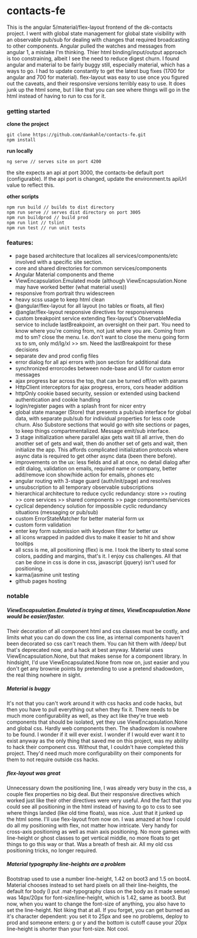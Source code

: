 # contacts-fe

This is the angular 5/material/flex-layout frontend of the dk-contacts project. I went with global state management for global state visibility with an observable pub/sub for dealing with changes that required broadcasting to other components. Angular pulled the watches and messages from angular 1, a mistake I'm thinking. Thier html binding/input/output approach is too constraining, albeit I see the need to reduce digest churn. I found angular and material to be fairly buggy still, especially material, which has a ways to go. I had to update constantly to get the latest bug fixes (1700 for angular and 700 for material). flex-layout was easy to use once you figured out the caveats, and their responsive versions terribly easy to use. It does junk up the html some, but I like that you can see where things will go in the html instead of having to run to css for it.
  
  ### getting started  
  
  **clone the project**
  ```
  git clone https://github.com/dankahle/contacts-fe.git
  npm install
  ```
  
  **run locally**
  ```
  ng serve // serves site on port 4200
  ```
  the site expects an api at port 3000, the contacts-be default port (configurable). If the api port is changed, update the environment.ts apiUrl value to reflect this.
  
  **other scripts**
  ```
  npm run build // builds to dist directory
  npm run serve // serves dist directory on port 3005
  npm run buildprod // build prod
  npm run lint // tslint
  npm run test // run unit tests
  ```

### features:  
* page based architecture that localizes all services/components/etc involved with a specific site section.
* core and shared directories for common services/components
* Angular Material components and theme
* ViewEncapsulation.Emulated mode (although ViewEncapsulation.None may have worked better (what material uses))
* responsive from portrait thru widescreen
* heavy scss usage to keep html clean
* @angular/flex-layout for all layout (no tables or floats, all flex)
* @anglar/flex-layout responsive directives for responsiveness 
* custom breakpoint service extending flex-layout's ObservableMedia service to include lastBreakpoint, an oversight on their part. You need to know where you're coming from, not just where you are. Coming from md to sm? close the menu. I.e. don't want to close the menu going form xs to sm, only md/lg/xl >> sm. Need the lastBreakpoint for these decisions
* separate dev and prod config files
* error dialog for all api errors with json section for additional data
* synchronized errorcodes between node-base and UI for custom error messages
* ajax progress bar across the top, that can be turned off/on with params
* HttpClient interceptors for ajax progress, errors, cors header addition
* httpOnly cookie based security, session or extended using backend authentication and cookie handling
* login/register pages with a splash front for nicer entry
* global state manager (Store) that presents a pub/sub interface for global data, with separate pub/sub for individual properties for less code churn. Also Substore sections that would go with site sections or pages, to keep things compartmentalized. Message emit/sub interface.
* 3 stage initialization where parallel ajax gets wait till all arrive, then do another set of gets and wait, then do another set of gets and wait, then initialize the app. This affords complicated initialization protocols where async data is required to get other async data (been there before).
* improvements on the ux: less fields and all at once, no detail dialog after edit dialog, validation on emails, required name or company, better add/remove icon show/hide action for emails, phones etc
* angular routing with 3-stage guard (auth/init/page) and resolves
* unsubscription to all temporary observable subscriptions
* hierarchical architecture to reduce cyclic redundancy: store >> routing >> core services >> shared components >> page components/services
* cyclical dependency solution for impossible cyclic redundancy situations (messaging or pub/sub)
* custom ErrorStateMatcher for better material form ux
* custom form validation
* enter key form submission with keydown filter for better ux
* all icons wrapped in padded divs to make it easier to hit and show tooltips
* all scss is me, all positioning (flex) is me. I took the liberty to steal some colors, padding and margins, that's it. I enjoy css challenges. All that can be done in css is done in css, javascript (jquery) isn't used for positioning.
* karma/jasmine unit testing
* github pages hosting
 
### notable
##### ViewEncapsulation.Emulated is trying at times, ViewEncapsulation.None would be easier/faster.
Their decoration of all component html and css classes must be costly, and limits what you can do down the css line, as internal components haven't been decorated so css can't reach them. You can hit them with /deep/ but that's deprecated now, and a hack at best anyway. Material uses ViewEncapsulation.None, but that makes sense for a component library. In hindsight, I'd use ViewEncapsulated.None from now on, just easier and you don't get any brownie points by pretending to use a pretend shadowdom, the real thing nowhere in sight.

##### Material is buggy
It's not that you can't work around it with css hacks and code hacks, but then you have to pull everything out when they fix it. There needs to be much more configurability as well, as they act like they're true web components that should be isolated, yet they use ViewEncapsulation.None and global css. Hardly web components then. The shadowdom is nowhere to be found. I wonder if it will ever exist. I wonder if I would ever want it to exist anyway as the only thing that saved me on this project, was my ability to hack their component css. Without that, I couldn't have completed this project. They'd need much more configurability on their components for them to not require outside css hacks.

##### flex-layout was great
Unnecessary down the positioning line, I was already very busy in the css, a couple flex properties no big deal. But their responsive directives which worked just like their other directives were very useful. And the fact that you could see all positioning in the html instead of having to go to css to see where things landed (like old time floats), was nice. Just that it junked up the html some. I'll use flex-layout from now on. I was amazed at how I could do all my positioning with flex, not matter how intricate. Very handy for cross-axis positioning as well as main axis positioning. No more games with line-height or ghost classes to get vertical middle, no more floats to get things to go this way or that. Was a breath of fresh air. All my old css positioning tricks, no longer required.
  
##### Material typography line-heights are a problem
Bootstrap used to use a number line-height, 1.42 on boot3 and 1.5 on boot4. Material chooses instead to set hard pixels on all their line-heights, the default for body (I put .mat-typography class on the body as it made sense) was 14px/20px for font-size/line-height, which is 1.42, same as boot3. But now, when you want to change the font-size of anything, you also have to set the line-height. Not liking that at all. If you forget, you can get burned as it's character dependent: you set it to 25px and see no problems, deploy to prod and someone enters: g or y and the bottom is cutoff cause your 20px line-height is shorter than your font-size. Not cool.
